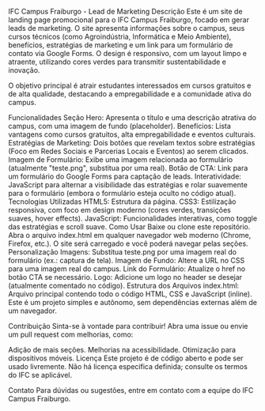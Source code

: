 IFC Campus Fraiburgo - Lead de Marketing
Descrição
Este é um site de landing page promocional para o IFC Campus Fraiburgo, focado em gerar leads de marketing. O site apresenta informações sobre o campus, seus cursos técnicos (como Agroindústria, Informática e Meio Ambiente), benefícios, estratégias de marketing e um link para um formulário de contato via Google Forms. O design é responsivo, com um layout limpo e atraente, utilizando cores verdes para transmitir sustentabilidade e inovação.

O objetivo principal é atrair estudantes interessados em cursos gratuitos e de alta qualidade, destacando a empregabilidade e a comunidade ativa do campus.

Funcionalidades
Seção Hero: Apresenta o título e uma descrição atrativa do campus, com uma imagem de fundo (placeholder).
Benefícios: Lista vantagens como cursos gratuitos, alta empregabilidade e eventos culturais.
Estratégias de Marketing: Dois botões que revelam textos sobre estratégias (Foco em Redes Sociais e Parcerias Locais e Eventos) ao serem clicados.
Imagem de Formulário: Exibe uma imagem relacionada ao formulário (atualmente "teste.png", substitua por uma real).
Botão de CTA: Link para um formulário do Google Forms para captação de leads.
Interatividade: JavaScript para alternar a visibilidade das estratégias e rolar suavemente para o formulário (embora o formulário esteja oculto no código atual).
Tecnologias Utilizadas
HTML5: Estrutura da página.
CSS3: Estilização responsiva, com foco em design moderno (cores verdes, transições suaves, hover effects).
JavaScript: Funcionalidades interativas, como toggle das estratégias e scroll suave.
Como Usar
Baixe ou clone este repositório.
Abra o arquivo index.html em qualquer navegador web moderno (Chrome, Firefox, etc.).
O site será carregado e você poderá navegar pelas seções.
Personalização
Imagens: Substitua teste.png por uma imagem real do formulário (ex.: captura de tela).
Imagem de Fundo: Altere a URL no CSS para uma imagem real do campus.
Link do Formulário: Atualize o href no botão CTA se necessário.
Logo: Adicione um logo no header se desejar (atualmente comentado no código).
Estrutura dos Arquivos
index.html: Arquivo principal contendo todo o código HTML, CSS e JavaScript (inline).
Este é um projeto simples e autônomo, sem dependências externas além de um navegador.

Contribuição
Sinta-se à vontade para contribuir! Abra uma issue ou envie um pull request com melhorias, como:

Adição de mais seções.
Melhorias na acessibilidade.
Otimização para dispositivos móveis.
Licença
Este projeto é de código aberto e pode ser usado livremente. Não há licença específica definida; consulte os termos do IFC se aplicável.

Contato
Para dúvidas ou sugestões, entre em contato com a equipe do IFC Campus Fraiburgo.
